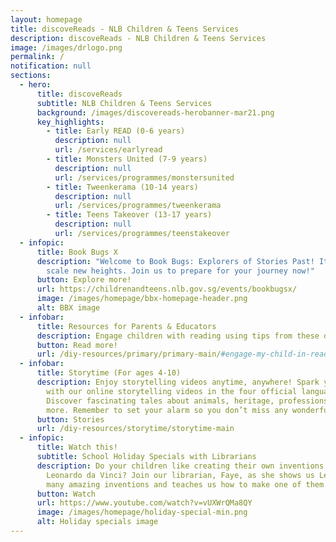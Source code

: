 ```yaml
---
layout: homepage
title: discoveReads - NLB Children & Teens Services
description: discoveReads - NLB Children & Teens Services
image: /images/drlogo.png
permalink: /
notification: null
sections:
  - hero:
      title: discoveReads
      subtitle: NLB Children & Teens Services
      background: /images/discovereads-herobanner-mar21.png
      key_highlights:
        - title: Early READ (0-6 years)
          description: null
          url: /services/earlyread
        - title: Monsters United (7-9 years)
          description: null
          url: /services/programmes/monstersunited
        - title: Tweenkerama (10-14 years)
          description: null
          url: /services/programmes/tweenkerama
        - title: Teens Takeover (13-17 years)
          description: null
          url: /services/programmes/teenstakeover
  - infopic:
      title: Book Bugs X
      description: "Welcome to Book Bugs: Explorers of Stories Past! It’s time to
        scale new heights. Join us to prepare for your journey now!"
      button: Explore more!
      url: https://childrenandteens.nlb.gov.sg/events/bookbugsx/
      image: /images/homepage/bbx-homepage-header.png
      alt: BBX image
  - infobar:
      title: Resources for Parents & Educators
      description: Engage children with reading using tips from these dedicated guides.
      button: Read more!
      url: /diy-resources/primary/primary-main/#engage-my-child-in-reading
  - infobar:
      title: Storytime (For ages 4-10)
      description: Enjoy storytelling videos anytime, anywhere! Spark your reading joy
        with our online storytelling videos in the four official languages.
        Discover fascinating tales about animals, heritage, professions and
        more. Remember to set your alarm so you don’t miss any wonderful videos!
      button: Stories
      url: /diy-resources/storytime/storytime-main
  - infopic:
      title: Watch this!
      subtitle: School Holiday Specials with Librarians
      description: Do your children like creating their own inventions just like
        Leonardo da Vinci? Join our librarian, Faye, as she shows us Leonardo’s
        many amazing inventions and teaches us how to make one of them.
      button: Watch
      url: https://www.youtube.com/watch?v=vUXWrQMa8QY
      image: /images/homepage/holiday-special-min.png
      alt: Holiday specials image
---
```

